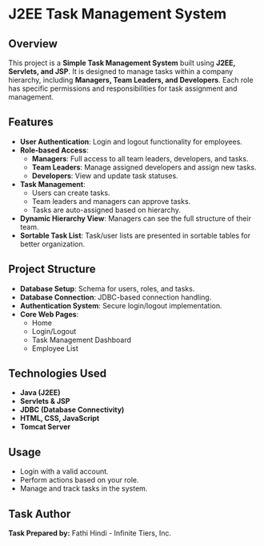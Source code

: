 # J2EE Task Management System

## Overview
This project is a **Simple Task Management System** built using **J2EE, Servlets, and JSP**. It is designed to manage tasks within a company hierarchy, including **Managers, Team Leaders, and Developers**. Each role has specific permissions and responsibilities for task assignment and management.

## Features
- **User Authentication**: Login and logout functionality for employees.
- **Role-based Access**:
  - **Managers**: Full access to all team leaders, developers, and tasks.
  - **Team Leaders**: Manage assigned developers and assign new tasks.
  - **Developers**: View and update task statuses.
- **Task Management**:
  - Users can create tasks.
  - Team leaders and managers can approve tasks.
  - Tasks are auto-assigned based on hierarchy.
- **Dynamic Hierarchy View**: Managers can see the full structure of their team.
- **Sortable Task List**: Task/user lists are presented in sortable tables for better organization.

## Project Structure
- **Database Setup**: Schema for users, roles, and tasks.
- **Database Connection**: JDBC-based connection handling.
- **Authentication System**: Secure login/logout implementation.
- **Core Web Pages**:
  - Home
  - Login/Logout
  - Task Management Dashboard
  - Employee List

## Technologies Used
- **Java (J2EE)**
- **Servlets & JSP**
- **JDBC (Database Connectivity)**
- **HTML, CSS, JavaScript**
- **Tomcat Server**

## Usage
- Login with a valid account.
- Perform actions based on your role.
- Manage and track tasks in the system.

## Task Author
**Task Prepared by:** Fathi Hindi - Infinite Tiers, Inc.

